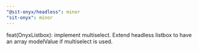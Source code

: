 ```yaml
---
"@sit-onyx/headless": minor
"sit-onyx": minor
---
```


feat(OnyxListbox): implement multiselect. Extend headless listbox to have an array modelValue if multiselect is used.
